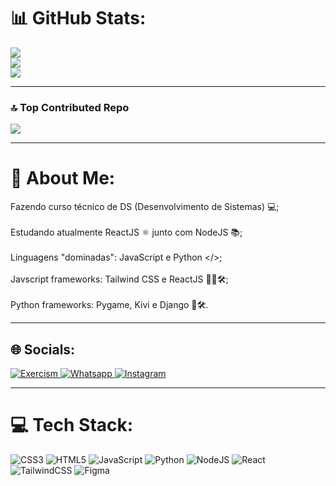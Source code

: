 # 📊 GitHub Stats:
![](https://github-readme-stats.vercel.app/api?username=Sr-Alex&theme=slateorange&hide_border=true&include_all_commits=true&count_private=false)<br/>
![](https://github-readme-streak-stats.herokuapp.com/?user=Sr-Alex&theme=slateorange&hide_border=true)<br/>
![](https://github-readme-stats.vercel.app/api/top-langs/?username=Sr-Alex&theme=slateorange&hide_border=true&include_all_commits=true&count_private=false&layout=compact)

---

### 🔝 Top Contributed Repo
![](https://github-contributor-stats.vercel.app/api?username=Sr-Alex&limit=5&theme=gruvbox&combine_all_yearly_contributions=true)

---

# 💫 About Me:
Fazendo curso técnico de DS (Desenvolvimento de Sistemas) 💻;<br> <br>Estudando atualmente ReactJS ⚛️ junto com NodeJS 📚; <br><br>Linguagens "dominadas": JavaScript e Python </>;<br><br>Javscript frameworks: Tailwind CSS e ReactJS 👩‍💻🛠;<br><br>Python frameworks: Pygame, Kivi e Django 🐍🛠.

---

## 🌐 Socials:
[![Exercism](https://img.shields.io/badge/Exercism%20-%20%232e27b8?logo=exercism&link=https%3A%2F%2Fexercism.org%2Fprofiles%2FSrAlexN64)
](https://exercism.org/profiles/SrAlexN64) [![Whatsapp](https://img.shields.io/badge/Whatsapp%20-%20%23128C7E?logo=whatsapp&link=https%3A%2F%2Fwa.me%2F5581993207088)
](https://wa.me/5581984258730) [![Instagram](https://img.shields.io/badge/Instagram-%23E4405F.svg?logo=Instagram&logoColor=white)](https://instagram.com/https://www.instagram.com/sr_alex64/) 

---

# 💻 Tech Stack:
![CSS3](https://img.shields.io/badge/css3-%231572B6.svg?style=for-the-badge&logo=css3&logoColor=white) ![HTML5](https://img.shields.io/badge/html5-%23E34F26.svg?style=for-the-badge&logo=html5&logoColor=white) ![JavaScript](https://img.shields.io/badge/javascript-%23323330.svg?style=for-the-badge&logo=javascript&logoColor=%23F7DF1E) ![Python](https://img.shields.io/badge/python-3670A0?style=for-the-badge&logo=python&logoColor=ffdd54) ![NodeJS](https://img.shields.io/badge/node.js-6DA55F?style=for-the-badge&logo=node.js&logoColor=white) ![React](https://img.shields.io/badge/react-%2320232a.svg?style=for-the-badge&logo=react&logoColor=%2361DAFB) ![TailwindCSS](https://img.shields.io/badge/tailwindcss-%2338B2AC.svg?style=for-the-badge&logo=tailwind-css&logoColor=white) ![Figma](https://img.shields.io/badge/figma-%23F24E1E.svg?style=for-the-badge&logo=figma&logoColor=white)

<!-- Proudly created with GPRM ( https://gprm.itsvg.in ) -->

